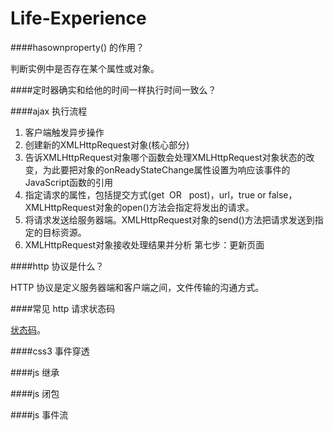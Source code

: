 # Life-Experience

####hasownproperty() 的作用？

判断实例中是否存在某个属性或对象。

####定时器确实和给他的时间一样执行时间一致么？

####ajax 执行流程

1. 客户端触发异步操作 
2. 创建新的XMLHttpRequest对象(核心部分) 
3. 告诉XMLHttpRequest对象哪个函数会处理XMLHttpRequest对象状态的改变，为此要把对象的onReadyStateChange属性设置为响应该事件的JavaScript函数的引用 
4. 指定请求的属性，包括提交方式(get  OR   post)，url，true or false，XMLHttpRequest对象的open()方法会指定将发出的请求。  
5. 将请求发送给服务器端。XMLHttpRequest对象的send()方法把请求发送到指定的目标资源。 
6. XMLHttpRequest对象接收处理结果并分析 第七步：更新页面

####http 协议是什么？

HTTP 协议是定义服务器端和客户端之间，文件传输的沟通方式。

####常见 http 请求状态码

[状态码](http://blog.csdn.net/wangsen2235068/article/details/8081274)。

####css3 事件穿透

####js 继承

####js 闭包

####js 事件流
